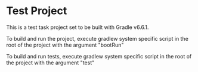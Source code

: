 # Test Project

This is a test task project set to be built with Gradle v6.6.1.

To build and run the project, execute gradlew system specific script in the root of the project with the argument "bootRun"

To build and run tests, execute gradlew system specific script in the root of the project with the argument "test"
